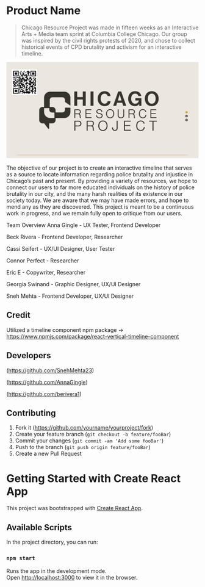 # Product Name
> Chicago Resource Project was made in fifteen weeks as an Interactive Arts + Media team sprint at Columbia College Chicago. Our group was inspired by the civil rights protests of 2020, and chose to collect historical events of CPD brutality and activism for an interactive timeline.

![](https://github.com/berivera1/Chicago-Resource-Project/blob/master/public/images/readmeimage.PNG)

The objective of our project is to create an interactive timeline that serves as a source to locate information regarding police brutality and injustice in Chicago’s past and present. By providing a variety of resources, we hope to connect our users to far more educated individuals on the history of police brutality in our city, and the many harsh realities of its existence in our society today. We are aware that we may have made errors, and hope to mend any as they are discovered. This project is meant to be a continuous work in progress, and we remain fully open to critique from our users. 

Team Overview
Anna Gingle - UX Tester, Frontend Developer

Beck Rivera - Frontend Developer, Researcher

Cassi Seifert - UX/UI Designer, User Tester

Connor Perfect - Researcher

Eric E - Copywriter, Researcher

Georgia Swinand - Graphic Designer, UX/UI Designer

Sneh Mehta - Frontend Developer, UX/UI Designer

## Credit
Utilized a timeline component npm package -> https://www.npmjs.com/package/react-vertical-timeline-component

## Developers
(https://github.com/SnehMehta23)

(https://github.com/AnnaGingle)

(https://github.com/berivera1)

## Contributing

1. Fork it (<https://github.com/yourname/yourproject/fork>)
2. Create your feature branch (`git checkout -b feature/fooBar`)
3. Commit your changes (`git commit -am 'Add some fooBar'`)
4. Push to the branch (`git push origin feature/fooBar`)
5. Create a new Pull Request

# Getting Started with Create React App

This project was bootstrapped with [Create React App](https://github.com/facebook/create-react-app).

## Available Scripts

In the project directory, you can run:

### `npm start`

Runs the app in the development mode.\
Open [http://localhost:3000](http://localhost:3000) to view it in the browser.

